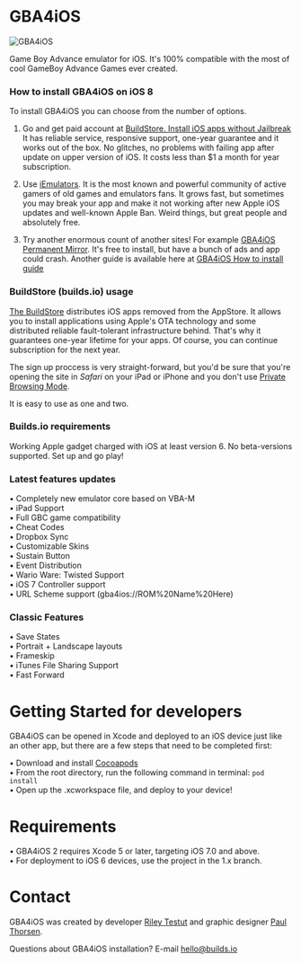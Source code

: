 GBA4iOS
===========

![GBA4iOS](http://gba4iosapp.com/images/download/gba4ios2_devices.png)

Game Boy Advance emulator for iOS. It's 100% compatible with the most of cool GameBoy Advance Games ever created.

### How to install GBA4iOS on iOS 8 ###

To install GBA4iOS you can choose from the number of options.

1. Go and get paid account at [BuildStore. Install iOS apps without Jailbreak](http://builds.io) It has reliable service, responsive support, one-year guarantee and it works out of the box. No glitches, no problems with failing app after update on upper version of iOS. It costs less than $1 a month for year subscription.

2. Use [iEmulators](http://iemulators.com). It is the most known and powerful community of active gamers of old games and emulators fans. It grows fast, but sometimes you may break your app and make it not working after new Apple iOS updates and well-known Apple Ban. Weird things, but great people and absolutely free.

3. Try another enormous count of another sites! For example [GBA4iOS Permanent Mirror](http://www.gba4ios.info/). It's free to install, but have a bunch of ads and app could crash. Another guide is available here at [GBA4iOS How to install guide](http://gba4ios.me/)

### BuildStore (builds.io) usage ###

[The BuildStore](http://builds.io) distributes iOS apps removed from the AppStore. It allows you to install applications using Apple's OTA technology and some distributed reliable fault-tolerant infrastructure behind. That's why it guarantees one-year lifetime for your apps. Of course, you can continue subscription for the next year. 

The sign up proccess is very straight-forward, but you'd be sure that you're opening the site in *Safari* on your iPad or iPhone and you don't use [Private Browsing Mode](http://builds.io/pages/private-browsing/).

It is easy to use as one and two.

### Builds.io requirements ###

Working Apple gadget charged with iOS at least version 6. No beta-versions supported. Set up and go play!

### Latest features updates ###

• Completely new emulator core based on VBA-M  
• iPad Support  
• Full GBC game compatibility  
• Cheat Codes  
• Dropbox Sync  
• Customizable Skins  
• Sustain Button  
• Event Distribution  
• Wario Ware: Twisted Support  
• iOS 7 Controller support  
• URL Scheme support (gba4ios://ROM%20Name%20Here)  

### Classic Features ###

• Save States  
• Portrait + Landscape layouts  
• Frameskip  
• iTunes File Sharing Support  
• Fast Forward  

Getting Started for developers
=============

GBA4iOS can be opened in Xcode and deployed to an iOS device just like an other app, but there are a few steps that need to be completed first:

• Download and install [Cocoapods](http://cocoapods.org/)  
• From the root directory, run the following command in terminal:
`pod install`  
• Open up the .xcworkspace file, and deploy to your device!

Requirements
=============

• GBA4iOS 2 requires Xcode 5 or later, targeting iOS 7.0 and above.  
• For deployment to iOS 6 devices, use the project in the 1.x branch.

Contact
========

GBA4iOS was created by developer [Riley Testut](http://twitter.com/rileytestut) and graphic designer [Paul Thorsen](http://twitter.com/pau1thor).

Questions about GBA4iOS installation? 
E-mail hello@builds.io

